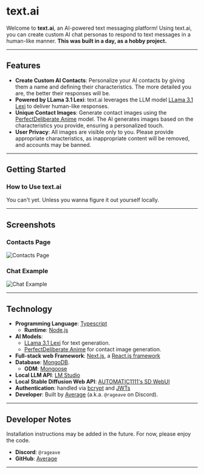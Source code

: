 # text.ai

Welcome to **text.ai**, an AI-powered text messaging platform! Using text.ai, you can create custom AI chat personas to respond to text messages in a human-like manner. **This was built in a day, as a hobby project.**

---

## Features

- **Create Custom AI Contacts**: Personalize your AI contacts by giving them a name and defining their characteristics. The more detailed you are, the better their responses will be.
- **Powered by LLama 3.1 Lexi**: text.ai leverages the LLM model [LLama 3.1 Lexi](https://huggingface.co/Orenguteng/Llama-3.1-8B-Lexi-Uncensored-V2-GGUF) to deliver human-like responses.
- **Unique Contact Images**: Generate contact images using the [PerfectDeliberate Anime](https://civitai.com/models/111274/perfectdeliberate-anime) model. The AI generates images based on the characteristics you provide, ensuring a personalized touch.
- **User Privacy**: All images are visible only to you. Please provide appropriate characteristics, as inappropriate content will be removed, and accounts may be banned.

---

## Getting Started

### How to Use text.ai

You can't yet. Unless you wanna figure it out yourself locally.

---

## Screenshots

### Contacts Page
![Contacts Page](https://github.com/user-attachments/assets/91a6e801-f18f-4791-87f3-5d8dbe4b1353)

### Chat Example
![Chat Example](https://github.com/user-attachments/assets/c7af6398-babc-48f9-8901-cbf78298ebf7)

---

## Technology

- **Programming Language**: [Typescript](https://www.typescriptlang.org/)
  - **Runtime**: [Node.js](https://nodejs.org/en)
- **AI Models**:
  - [LLama 3.1 Lexi](https://huggingface.co/Orenguteng/Llama-3.1-8B-Lexi-Uncensored-V2-GGUF) for text generation.
  - [PerfectDeliberate Anime](https://civitai.com/models/111274/perfectdeliberate-anime) for contact image generation.
- **Full-stack web Framework**: [Next.js](https://nextjs.org/), a [React.js framework](https://react.dev/)
- **Database**: [MongoDB](https://www.mongodb.com/).
  - **ODM**: [Mongoose](https://mongoosejs.com/)
- **Local LLM API**: [LM Studio](https://lmstudio.ai/)
- **Local Stable Diffusion Web API**: [AUTOMATIC1111's SD WebUI](https://github.com/AUTOMATIC1111/stable-diffusion-webui)
- **Authentication**: handled via [bcrypt](https://www.npmjs.com/package/bcrypt) and [JWTs](https://jwt.io/)
- **Developer**: Built by [Average](https://github.com/RenderBr/) (a.k.a. `@rageave` on Discord).

---

## Developer Notes

Installation instructions may be added in the future. For now, please enjoy the code.

- **Discord**: `@rageave`
- **GitHub**: [Average](https://github.com/RenderBr/)

---
